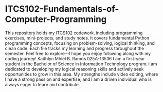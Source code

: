 # ITCS102-Fundamentals-of-Computer-Programming
This repository holds my ITCS102 codework, including programming exercises, mini-projects, and study notes. It covers fundamental Python programming concepts, focusing on problem-solving, logical thinking, and clean code. Each file tracks my learning and progress throughout the semester. Feel free to explore—I hope you enjoy following along with my coding journey!
Kaithlyn Mhiel B. Ramos
025A-13536
I am a first-year student in the Bachelor of Science in Information Technology program. I am dedicated to developing my logical reasoning skills and actively seek opportunities to grow in this area. My strengths include video editing, where I have a strong passion and expertise, and I am a driven individual who is always eager to learn and contribute.
